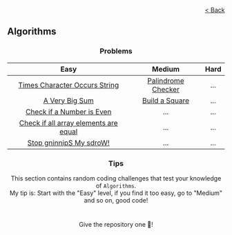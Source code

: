 <p align="right">
  <a href="../../README.md">< Back</a>
</p>

<h2>Algorithms</h2>

<h3 align="center">Problems</h3>

<div align="center">

| Easy 	| Medium 	| Hard 	|
|:---:	|:---:	|:---:	|
| [Times Character Occurs String](./times-character-occurs-string/problem.md)	| [Palindrome Checker](./palindrome-checker/problem.md) 	| ... 	|
| [A Very Big Sum](./a-very-big-sum/problem.md) 	| [Build a Square](./build-a-square/problem.md) | ... 	|
| [Check if a Number is Even](./check-if-a-number-is-even/problem.md) | ... | ... |
| [Check if all array elements are equal](./check-if-all-array-elements-are-equal/problem.md) | ... | ... |
| [Stop gninnipS My sdroW!](./stop-gninnips-my-sdrow/problem.md) | ... | ... |

</div>

<h3 align="center">Tips</h3>

<p align="center">This section contains random coding challenges that test your knowledge of <code>Algorithms</code>.<br> My tip is: Start with the "Easy" level, if you find it too easy, go to "Medium" and so on, good code!</p>

#

<p align="center">Give the repository one 🌟!<p>
